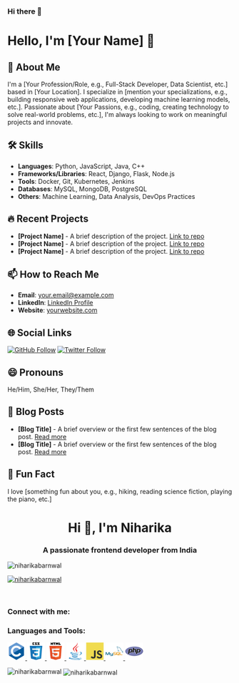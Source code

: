 ### Hi there 👋
# Hello, I'm [Your Name] 👋

## 🚀 About Me
I'm a [Your Profession/Role, e.g., Full-Stack Developer, Data Scientist, etc.] based in [Your Location]. I specialize in [mention your specializations, e.g., building responsive web applications, developing machine learning models, etc.]. Passionate about [Your Passions, e.g., coding, creating technology to solve real-world problems, etc.], I'm always looking to work on meaningful projects and innovate.

## 🛠 Skills
- **Languages**: Python, JavaScript, Java, C++
- **Frameworks/Libraries**: React, Django, Flask, Node.js
- **Tools**: Docker, Git, Kubernetes, Jenkins
- **Databases**: MySQL, MongoDB, PostgreSQL
- **Others**: Machine Learning, Data Analysis, DevOps Practices

## 🔥 Recent Projects
- **[Project Name]** - A brief description of the project. [Link to repo](#)
- **[Project Name]** - A brief description of the project. [Link to repo](#)
- **[Project Name]** - A brief description of the project. [Link to repo](#)

## 📫 How to Reach Me
- **Email**: [your.email@example.com](mailto:your.email@example.com)
- **LinkedIn**: [LinkedIn Profile](https://linkedin.com/in/yourprofile)
- **Website**: [yourwebsite.com](https://yourwebsite.com)

## 🌐 Social Links
[![GitHub Follow](https://img.shields.io/github/followers/yourusername?label=follow&style=social)](https://github.com/yourusername)
[![Twitter Follow](https://img.shields.io/twitter/follow/yourtwitterhandle?style=social)](https://twitter.com/yourtwitterhandle)

## 😄 Pronouns
He/Him, She/Her, They/Them

## 📝 Blog Posts
- **[Blog Title]** - A brief overview or the first few sentences of the blog post. [Read more](#)
- **[Blog Title]** - A brief overview or the first few sentences of the blog post. [Read more](#)

## 🎉 Fun Fact
I love [something fun about you, e.g., hiking, reading science fiction, playing the piano, etc.]
<h1 align="center">Hi 👋, I'm Niharika</h1>
<h3 align="center">A passionate frontend developer from India</h3>

<p align="left"> <img src="https://komarev.com/ghpvc/?username=niharikabarnwal&label=Profile%20views&color=0e75b6&style=flat" alt="niharikabarnwal" /> </p>

<p align="left"> <a href="https://github.com/ryo-ma/github-profile-trophy"><img src="https://github-profile-trophy.vercel.app/?username=niharikabarnwal" alt="niharikabarnwal" /></a> </p>

<p align="left"> <a href="https://twitter.com/" target="blank"><img src="https://img.shields.io/twitter/follow/?logo=twitter&style=for-the-badge" alt="" /></a> </p>

<h3 align="left">Connect with me:</h3>
<p align="left">
</p>

<h3 align="left">Languages and Tools:</h3>
<p align="left"> <a href="https://www.cprogramming.com/" target="_blank" rel="noreferrer"> <img src="https://raw.githubusercontent.com/devicons/devicon/master/icons/c/c-original.svg" alt="c" width="40" height="40"/> </a> <a href="https://www.w3schools.com/css/" target="_blank" rel="noreferrer"> <img src="https://raw.githubusercontent.com/devicons/devicon/master/icons/css3/css3-original-wordmark.svg" alt="css3" width="40" height="40"/> </a> <a href="https://www.w3.org/html/" target="_blank" rel="noreferrer"> <img src="https://raw.githubusercontent.com/devicons/devicon/master/icons/html5/html5-original-wordmark.svg" alt="html5" width="40" height="40"/> </a> <a href="https://www.java.com" target="_blank" rel="noreferrer"> <img src="https://raw.githubusercontent.com/devicons/devicon/master/icons/java/java-original.svg" alt="java" width="40" height="40"/> </a> <a href="https://developer.mozilla.org/en-US/docs/Web/JavaScript" target="_blank" rel="noreferrer"> <img src="https://raw.githubusercontent.com/devicons/devicon/master/icons/javascript/javascript-original.svg" alt="javascript" width="40" height="40"/> </a> <a href="https://www.mysql.com/" target="_blank" rel="noreferrer"> <img src="https://raw.githubusercontent.com/devicons/devicon/master/icons/mysql/mysql-original-wordmark.svg" alt="mysql" width="40" height="40"/> </a> <a href="https://www.php.net" target="_blank" rel="noreferrer"> <img src="https://raw.githubusercontent.com/devicons/devicon/master/icons/php/php-original.svg" alt="php" width="40" height="40"/> </a> </p>

<p><img align="left" src="https://github-readme-stats.vercel.app/api/top-langs?username=niharikabarnwal&show_icons=true&locale=en&layout=compact" alt="niharikabarnwal" /></p>

<p>&nbsp;<img align="center" src="https://github-readme-stats.vercel.app/api?username=niharikabarnwal&show_icons=true&locale=en" alt="niharikabarnwal" /></p>

###
<!--
**NiharikaBarnwal/NiharikaBarnwal** is a ✨ _special_ ✨ repository because its `README.md` (this file) appears on your GitHub profile.

Here are some ideas to get you started:

- 🔭 I’m currently working on ...
- 🌱 I’m currently learning ...
- 👯 I’m looking to collaborate on ...
- 🤔 I’m looking for help with ...
- 💬 Ask me about ...
- 📫 How to reach me: ...
- 😄 Pronouns: ...
- ⚡ Fun fact: ...
-->
